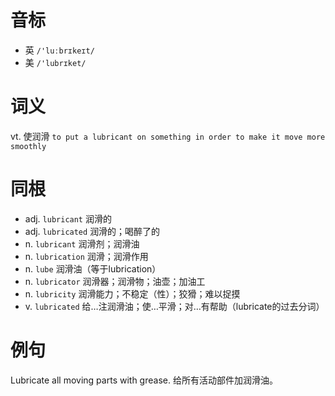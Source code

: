 # 音标

- 英 `/'luːbrɪkeɪt/`
- 美 `/'lubrɪket/`

# 词义

vt. 使润滑
`to put a lubricant on something in order to make it move more smoothly`

# 同根

- adj. `lubricant` 润滑的
- adj. `lubricated` 润滑的；喝醉了的
- n. `lubricant` 润滑剂；润滑油
- n. `lubrication` 润滑；润滑作用
- n. `lube` 润滑油（等于lubrication）
- n. `lubricator` 润滑器；润滑物；油壶；加油工
- n. `lubricity` 润滑能力；不稳定（性）；狡猾；难以捉摸
- v. `lubricated` 给…注润滑油；使…平滑；对…有帮助（lubricate的过去分词）

# 例句

Lubricate all moving parts with grease.
给所有活动部件加润滑油。


